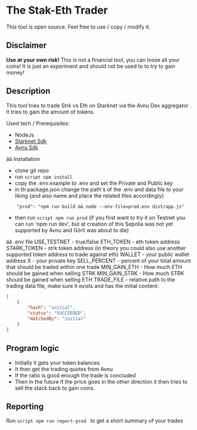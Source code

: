 # The Stak-Eth Trader

This tool is open source. Feel free to use / copy / modify it.

## Disclaimer
**Use at your own risk!**
This is not a financial tool, you can loose all your coins!
It is just an experiment and should not be used to to try to gain money!

## Description
This tool tries to trade Strk vs Eth on Starknet via the Avnu Dex aggregator . It tries to gain the amount of tokens.

Used tech / Prerequisites:
- NodeJs
- [Starknet Sdk](https://github.com/starknet-io/starknet.js)
- [Avnu Sdk](https://github.com/avnu-labs/avnu-sdk)

ää Installation
- clone git repo
- run ```script npm install```
- copy the .env.example to .env and set the Private and Public key
- in th package.json change the path's of the .env and data file to your liking (and also name and place the related files accordingly)
```script
    "prod": "npm run build && node --env-file=prod.env dist/app.js"
```
- then run ```script npm run prod``` (if you first want to try it on Testnet you can run 'npm run dev', but at creation of this Sepolia was not yet supported by Avnu and Görli was about to die)

ää .env file
USE_TESTNET - true/false
ETH_TOKEN - eth token address 
STARK_TOKEN - strk token address (in theory you could also use another supported token address to trade against eth)
WALLET - your public wallet address
X - your private key
SELL_PERCENT - percent of your total amount that should be traded within one trade 
MIN_GAIN_ETH - How much ETH should be gained when selling STRK
MIN_GAIN_STRK - How much STRK should be gained when selling ETH
TRADE_FILE - relative path to the trading data file, make sure it exists and has the initial content:
```json
[
	{
		"hash": "initial",
		"status": "SUCCEEDED",
		"matchedBy": "initial"
	}
]
```

## Program logic

- Initially it gets your token balances
- It then get the trading quotes from Avnu
- If the ratio is good enough the trade is concluded
- Then in the future if the price goes in the other direction it then tries to sell the stack back to gain coins.

## Reporting

Run ```script npm run report-prod ``` to get a short summary of your trades
